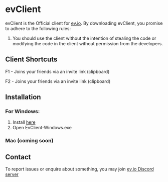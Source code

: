 # evClient
evClient is the Official client for [ev.io](https://ev.io). By downloading evClient, you promise to adhere to the following rules:

1. You should use the client without the intention of stealing the code or modifying the code in the client without permission from the developers.

## Client Shortcuts

F1 - Joins your friends via an invite link (clipboard)

F2 - Joins your friends via an invite link (clipboard)


## Installation

### For Windows:
1. Install  [here](https://github.com/PoweredByWard/ev/releases)
2. Open EvClient-Windows.exe

### Mac (coming soon)

## Contact

To report issues or enquire about something, you may join [ev.io Discord server](https://discord.com/invite/PsqyKjDKBZ)
